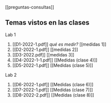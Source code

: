 [[preguntas-consultas]]

## Temas vistos en las clases

Lab 1
1. [[D1-2022-1.pdf]] _qué es medir?_ [[medidas 1]]
2. [[D2-2022-1.pdf]] [[medidas 2]]
3. [[D3-2022.pdf]] [[medidas 3]]
4. [[D4-2022-1-1.pdf]] [[Medidas (clase 4)]]
5. [[D5-2022-1.pdf]] [[Medidas (clase 5)]]

Lab 2
1. [[D6-2022-1.pdf]] [[Medidas (clase 6)]]
2. [[D7-2022-1.pdf]] [[Medidas (clase 7)]]
3. [[D8-2022-2.pdf]] [[Medidas (clase 8)]]